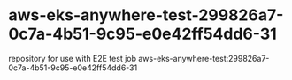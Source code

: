# aws-eks-anywhere-test-299826a7-0c7a-4b51-9c95-e0e42ff54dd6-31
repository for use with E2E test job aws-eks-anywhere-test:299826a7-0c7a-4b51-9c95-e0e42ff54dd6-31
